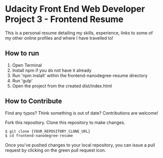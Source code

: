# Udacity Front End Web Developer Project 3 - Frontend Resume
This is a personal resume detailing my skills, experience, links to some of my other online profiles and where I have travelled to!

## How to run

1. Open Terminal
2. Install npm if you do not have it already
3. Run 'npm install' within the frontend-nanodegree-resume directory
4. Run 'gulp'
5. Open the project from the created dist/index.html

## How to Contribute
Find any typos? Think something is out of date? Contributions are welcome!

Fork this repository.
Clone this repository to make changes.
```sh
$ git clone {YOUR_REPOSITORY_CLONE_URL}
$ cd frontend-nanodegree-resume
```
Once you've pushed changes to your local repository, you can issue a pull request by clicking on the green pull request icon.
